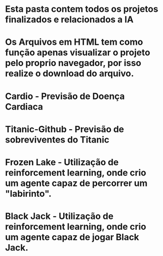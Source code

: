 # Esta pasta contem todos os projetos finalizados e relacionados a IA

# Os Arquivos em HTML tem como função apenas visualizar o projeto pelo proprio navegador, por isso realize o download do arquivo.

# Cardio - Previsão de Doença Cardiaca

# Titanic-Github - Previsão de sobreviventes do Titanic

# Frozen Lake - Utilização de reinforcement learning, onde crio um agente capaz de percorrer um "labirinto".

# Black Jack - Utilização de reinforcement learning, onde crio um agente capaz de jogar Black Jack.

